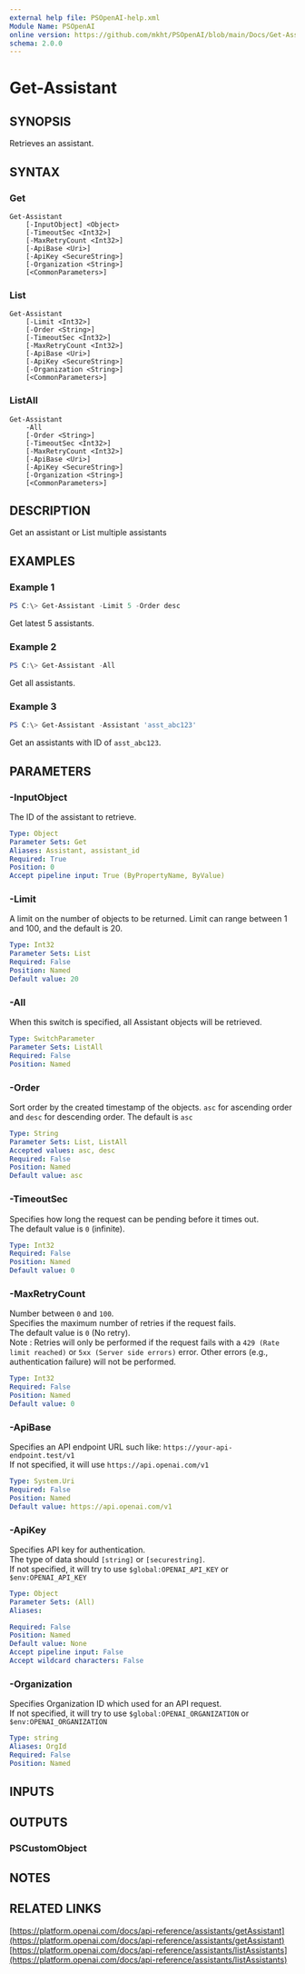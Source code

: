 ```yaml
---
external help file: PSOpenAI-help.xml
Module Name: PSOpenAI
online version: https://github.com/mkht/PSOpenAI/blob/main/Docs/Get-Assistant.md
schema: 2.0.0
---
```


# Get-Assistant

## SYNOPSIS
Retrieves an assistant.

## SYNTAX

### Get
```
Get-Assistant
    [-InputObject] <Object>
    [-TimeoutSec <Int32>]
    [-MaxRetryCount <Int32>]
    [-ApiBase <Uri>]
    [-ApiKey <SecureString>]
    [-Organization <String>]
    [<CommonParameters>]
```

### List
```
Get-Assistant
    [-Limit <Int32>]
    [-Order <String>]
    [-TimeoutSec <Int32>]
    [-MaxRetryCount <Int32>]
    [-ApiBase <Uri>]
    [-ApiKey <SecureString>]
    [-Organization <String>]
    [<CommonParameters>]
```

### ListAll
```
Get-Assistant
    -All
    [-Order <String>]
    [-TimeoutSec <Int32>]
    [-MaxRetryCount <Int32>]
    [-ApiBase <Uri>]
    [-ApiKey <SecureString>]
    [-Organization <String>]
    [<CommonParameters>]
```

## DESCRIPTION
Get an assistant or List multiple assistants

## EXAMPLES

### Example 1
```powershell
PS C:\> Get-Assistant -Limit 5 -Order desc
```

Get latest 5 assistants.

### Example 2
```powershell
PS C:\> Get-Assistant -All
```

Get all assistants.

### Example 3
```powershell
PS C:\> Get-Assistant -Assistant 'asst_abc123'
```

Get an assistants with ID of `asst_abc123`.

## PARAMETERS

### -InputObject
The ID of the assistant to retrieve.

```yaml
Type: Object
Parameter Sets: Get
Aliases: Assistant, assistant_id
Required: True
Position: 0
Accept pipeline input: True (ByPropertyName, ByValue)
```

### -Limit
A limit on the number of objects to be returned. Limit can range between 1 and 100, and the default is 20.

```yaml
Type: Int32
Parameter Sets: List
Required: False
Position: Named
Default value: 20
```

### -All
When this switch is specified, all Assistant objects will be retrieved.

```yaml
Type: SwitchParameter
Parameter Sets: ListAll
Required: False
Position: Named
```

### -Order
Sort order by the created timestamp of the objects. `asc` for ascending order and `desc` for descending order. The default is `asc`

```yaml
Type: String
Parameter Sets: List, ListAll
Accepted values: asc, desc
Required: False
Position: Named
Default value: asc
```

### -TimeoutSec
Specifies how long the request can be pending before it times out.  
The default value is `0` (infinite).

```yaml
Type: Int32
Required: False
Position: Named
Default value: 0
```

### -MaxRetryCount
Number between `0` and `100`.  
Specifies the maximum number of retries if the request fails.  
The default value is `0` (No retry).  
Note : Retries will only be performed if the request fails with a `429 (Rate limit reached)` or `5xx (Server side errors)` error. Other errors (e.g., authentication failure) will not be performed.  

```yaml
Type: Int32
Required: False
Position: Named
Default value: 0
```

### -ApiBase
Specifies an API endpoint URL such like: `https://your-api-endpoint.test/v1`  
If not specified, it will use `https://api.openai.com/v1`

```yaml
Type: System.Uri
Required: False
Position: Named
Default value: https://api.openai.com/v1
```

### -ApiKey
Specifies API key for authentication.  
The type of data should `[string]` or `[securestring]`.  
If not specified, it will try to use `$global:OPENAI_API_KEY` or `$env:OPENAI_API_KEY`

```yaml
Type: Object
Parameter Sets: (All)
Aliases:

Required: False
Position: Named
Default value: None
Accept pipeline input: False
Accept wildcard characters: False
```

### -Organization
Specifies Organization ID which used for an API request.  
If not specified, it will try to use `$global:OPENAI_ORGANIZATION` or `$env:OPENAI_ORGANIZATION`

```yaml
Type: string
Aliases: OrgId
Required: False
Position: Named
```

## INPUTS

## OUTPUTS

### PSCustomObject

## NOTES

## RELATED LINKS

[https://platform.openai.com/docs/api-reference/assistants/getAssistant](https://platform.openai.com/docs/api-reference/assistants/getAssistant)
[https://platform.openai.com/docs/api-reference/assistants/listAssistants](https://platform.openai.com/docs/api-reference/assistants/listAssistants)
